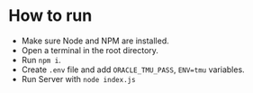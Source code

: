 # How to run
- Make sure Node and NPM are installed.
- Open a terminal in the root directory.
- Run `npm i`.
- Create `.env` file and add `ORACLE_TMU_PASS`, `ENV=tmu` variables.
- Run Server with `node index.js`
